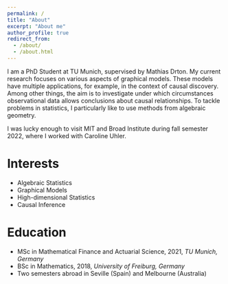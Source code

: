 ```yaml
---
permalink: /
title: "About"
excerpt: "About me"
author_profile: true
redirect_from: 
  - /about/
  - /about.html
---
```


I am a PhD Student at TU Munich, supervised by Mathias Drton. My current research focuses on various aspects of graphical models. These models have multiple applications, for example, in the context of causal discovery. Among other things, the aim is to investigate under which circumstances observational data allows conclusions about causal relationships. To tackle problems in statistics, I particularly like to use methods from algebraic geometry.

I was lucky enough to visit MIT and Broad Institute during fall semester 2022, where I worked with Caroline Uhler.

Interests
======
* Algebraic Statistics
* Graphical Models
* High-dimensional Statistics
* Causal Inference


Education
======
* MSc in Mathematical Finance and Actuarial Science, 2021, *TU Munich, Germany*
* BSc in Mathematics, 2018, *University of Freiburg, Germany*
* Two semesters abroad in Seville (Spain) and Melbourne (Australia)
